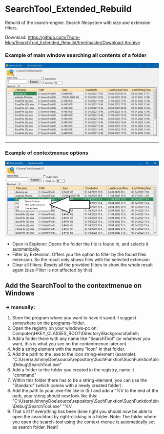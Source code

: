 # SearchTool_Extended_Rebuild
Rebuild of the search-engine. Search filesystem with size and extension filters.

Download: https://github.com/Thom-Mon/SearchTool_Extended_Rebuild/tree/master/Download-Archive


### Example of main window searching all contents of a folder
![alt text](https://github.com/Thom-Mon/SearchTool_Extended_Rebuild/blob/master/Screenshots/Screenshot_main.JPG)
___

### Example of contextmenue options
![alt text](https://github.com/Thom-Mon/SearchTool_Extended_Rebuild/blob/master/Screenshots/Screenshot_contextmenue.JPG)
* Open in Explorer: Opens the folder the file is found in, and selects it automatically.
* Filter by Extension: Offers you the option to filter by the found files extension. So the result only shows files with the selected extension
* Clear all filters: Resets all the provided filters to show the whole result again (size-Filter is not affected by this)


## Add the SearchTool to the contextmenue on Windows
### -> manually:
1. Store the program where you want to have it saved. I suggest somewhere on the programs-folder.
2. Open the registry on your windows-pc on: 
   Computer\HKEY_CLASSES_ROOT\Directory\Background\shell\
3. Add a folder there with any name like "SearchTool" (or whatever you want, this is what you see on the contextmenue later on)
4. Add a string element with the name "icon" in that folder.
5. Add the path to the .exe to the icon string-element (example):
   "C:\Users\JohnnyDoe\source\repository\SuchFunktion\SuchFunktion\bin\Debug\SearchTool.exe"
6. Add a folder to the folder you created in the registry, name it "command"
7. Within this folder there has to be a string-element, you can use the "Standard" (which comes with a newly created folder).
8. Add the path to your .exe-file like in (5.) and add a "%V  to the end of the path, your string should now look like this:
   "C:\Users\JohnnyDoe\source\repository\SuchFunktion\SuchFunktion\bin\Debug\SearchTool.exe" "%V
9. That´s it! If everything has been done right you should now be able to open the searchtool by right-clicking in a folder.
Note: The folder where you open the search-tool using the context-menue is automatically set as search folder. Neat!
